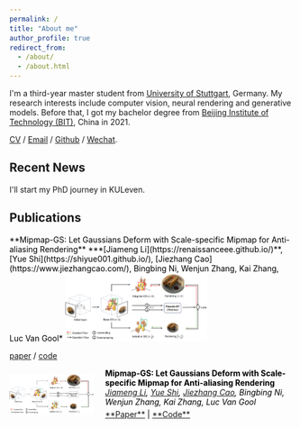 ```yaml
---
permalink: /
title: "About me"
author_profile: true
redirect_from: 
  - /about/
  - /about.html
---
```


I'm a third-year master student from [University of Stuttgart](https://www.uni-stuttgart.de/en/), Germany. My research interests include computer vision, neural rendering and generative models. Before that, I got my bachelor degree from [Beijing Institute of Technology (BIT)](https://english.bit.edu.cn/), China in 2021.

[CV](../assets/cv_github.pdf) / [Email](mailto:st179481@stud.uni-stuttgart.de) / [Github](https://github.com/renaissanceee) / [Wechat](../images/wechat.jpg).

## Recent News
I'll start my PhD journey in KULeven.
## Publications
<span style="color:black;">
  <a href="https://arxiv.org/abs/2408.06286" style="color:black; text-decoration:none;">
    **Mipmap-GS: Let Gaussians Deform with Scale-specific Mipmap for Anti-aliasing Rendering**
  </a>
  ***[Jiameng Li](https://renaissanceee.github.io/)**, [Yue Shi](https://shiyue001.github.io/), [Jiezhang Cao](https://www.jiezhangcao.com/), Bingbing Ni, Wenjun Zhang, Kai Zhang, Luc Van Gool*
  <!-- </span> -->
<img src="./images/mipmap_logo.png" alt="Logo" width="50%">

[paper](https://arxiv.org/abs/2408.06286) / [code](https://github.com/renaissanceee/Mipmap-GS)


<div style="display: flex; align-items: center;">
  <!-- 左边的图片 -->
  <div style="flex: 0 0 auto; margin-right: 20px;">
    <a href="https://arxiv.org/abs/2408.06286">
      <img src="./images/mipmap_logo.png" alt="Logo" width="150">
    </a>
  </div>

  <!-- 右边的文字内容 -->
  <div>
    <p style="margin: 0;">
      <a href="https://arxiv.org/abs/2408.06286" style="color:black; text-decoration:none;">
        <strong>Mipmap-GS: Let Gaussians Deform with Scale-specific Mipmap for Anti-aliasing Rendering</strong>
      </a><br>
      <em>
        <a href="https://renaissanceee.github.io/">Jiameng Li</a>,
        <a href="https://shiyue001.github.io/">Yue Shi</a>,
        <a href="https://www.jiezhangcao.com/">Jiezhang Cao</a>,
        Bingbing Ni, Wenjun Zhang, Kai Zhang, Luc Van Gool
      </em>
    </p>
    <p style="margin: 5px 0;">
      <a href="https://arxiv.org/abs/2408.06286">**Paper**</a> | 
      <a href="https://github.com/renaissanceee/Mipmap-GS">**Code**</a>
    </p>
  </div>
</div>

